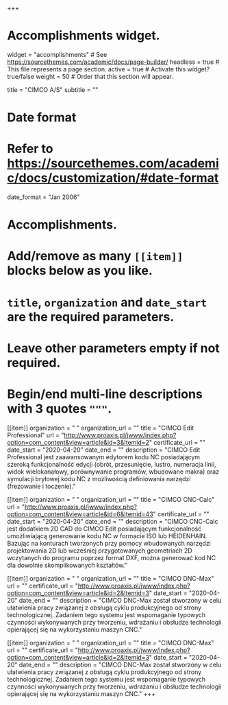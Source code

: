 +++
# Accomplishments widget.
widget = "accomplishments"  # See https://sourcethemes.com/academic/docs/page-builder/
headless = true  # This file represents a page section.
active = true  # Activate this widget? true/false
weight = 50  # Order that this section will appear.

title = "CIMCO A/S"
subtitle = ""

# Date format
#   Refer to https://sourcethemes.com/academic/docs/customization/#date-format
date_format = "Jan 2006"

# Accomplishments.
#   Add/remove as many `[[item]]` blocks below as you like.
#   `title`, `organization` and `date_start` are the required parameters.
#   Leave other parameters empty if not required.
#   Begin/end multi-line descriptions with 3 quotes `"""`.

[[item]]
  organization = " "
  organization_url = ""
  title = "CIMCO Edit Professional"
  url = "http://www.proaxis.pl/jwww/index.php?option=com_content&view=article&id=3&Itemid=2"
  certificate_url = ""
  date_start = "2020-04-20"
  date_end = ""
  description = "CIMCO Edit Professional jest zaawansowanym edytorem kodu NC posiadającym szeroką funkcjonalność edycji (obrót, przesunięcie, lustro, numeracja linii, widok wielokanałowy, porównywanie programów, wbudowane makra) oraz symulacji bryłowej kodu NC z możliwością definiowania narzędzi (frezowanie i toczenie)."

[[item]]
  organization = " "
  organization_url = ""
  title = "CIMCO CNC-Calc"
  url = "http://www.proaxis.pl/jwww/index.php?option=com_content&view=article&id=6&Itemid=43"
  certificate_url = ""
  date_start = "2020-04-20"
  date_end = ""
  description = "CIMCO CNC-Calc jest dodatkiem 2D CAD do CIMCO Edit posiadającym funkcjonalność umożliwiającą generowanie kodu NC w formacie ISO lub HEIDENHAIN. Bazując na konturach tworzonych przy pomocy wbudowanych narzędzi projektowania 2D lub wcześniej przygotowanych geometriach 2D wczytanych do programu poprzez format DXF, można generować kod NC dla dowolnie skomplikowanych kształtów."

[[item]]
  organization = " "
  organization_url = ""
  title = "CIMCO DNC-Max"
  url = ""
  certificate_url = "http://www.proaxis.pl/jwww/index.php?option=com_content&view=article&id=2&Itemid=3"
  date_start = "2020-04-20"
  date_end = ""
  description = "CIMCO DNC-Max został stworzony w celu ułatwienia pracy związanej z obsługą cyklu produkcyjnego od strony technologicznej. Zadaniem tego systemu jest wspomaganie typowych czynności wykonywanych przy tworzeniu, wdrażaniu i obsłudze technologii opierającej się na wykorzystaniu maszyn CNC."

  [[item]]
    organization = " "
    organization_url = ""
    title = "CIMCO DNC-Max"
    url = ""
    certificate_url = "http://www.proaxis.pl/jwww/index.php?option=com_content&view=article&id=2&Itemid=3"
    date_start = "2020-04-20"
    date_end = ""
    description = "CIMCO DNC-Max został stworzony w celu ułatwienia pracy związanej z obsługą cyklu produkcyjnego od strony technologicznej. Zadaniem tego systemu jest wspomaganie typowych czynności wykonywanych przy tworzeniu, wdrażaniu i obsłudze technologii opierającej się na wykorzystaniu maszyn CNC."
+++
